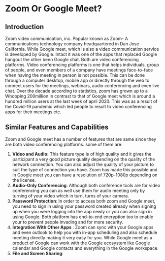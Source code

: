 
# Zoom Or Google Meet? 

## Introduction
Zoom video communication, inc. Popular known as Zoom- A communications technology company headquartered in Dan Jose California.  While  Google meet, which is also a video communication service is developed by Google. 
Intact it was one of the apps that replaced Google hangout the other been Google chat. 
Both are video conferencing platforms.
Video conferencing platforms is one that helps individuals, group of people, and even members of a company have meetings face-to-face when having the meeting in person is not possible. This can be done through a computer desktop, mobile app or directly through the web to connect users for the meetings, webinars, audio conferencing and even live chat. 
Over the decade according to statistics, zoom has grown up to a Whooping 200million in contrast to that of Google meet which is around a hundred million users at the last week of april 2020.
This was as a result of the Covid-19 pandemic which led people to result to video conferencing apps for their meetings etc. 

## Similar Features and Capabilities 
Zoom and Google meet has a number of features that are same since they are both video conferencing platforms.  some of them are:
1. **Video and Audio:** This feature type is of high quality and it gives the participant a very good picture quality depending on the quality of the network connection. You can also adjust the quality of your picture to suit the type of connection you have. Zoom has made this possible and in Google meet you can have a resolution of 720p-1080p depending on the license. 
2. **Audio-Only Conferencing**: Although both conference tools are for video conferencing you can as well use them for audio meeting only by turning of your video which in turn, turns of your camera. 
3. **Password Protection**: In order to access both zoom and Google meet, you need to sign in using your password created already when signing up when you were logging into the app newly or you can also sign in using Google. Both platform has end-to-end encryption too to enable your to prevent people invading and for more security. 
4. **Integration With Other Apps** : Zoom can sync with your  Google apps and even outlook to help you with in-app scheduling and also schedule meeting directly making it very easy for you. While Google meet as a product of Google can work with the Google ecosystem like Google calendar and Google contacts and everything in the Google workspace.
5. **File and Screen Sharing**: 


